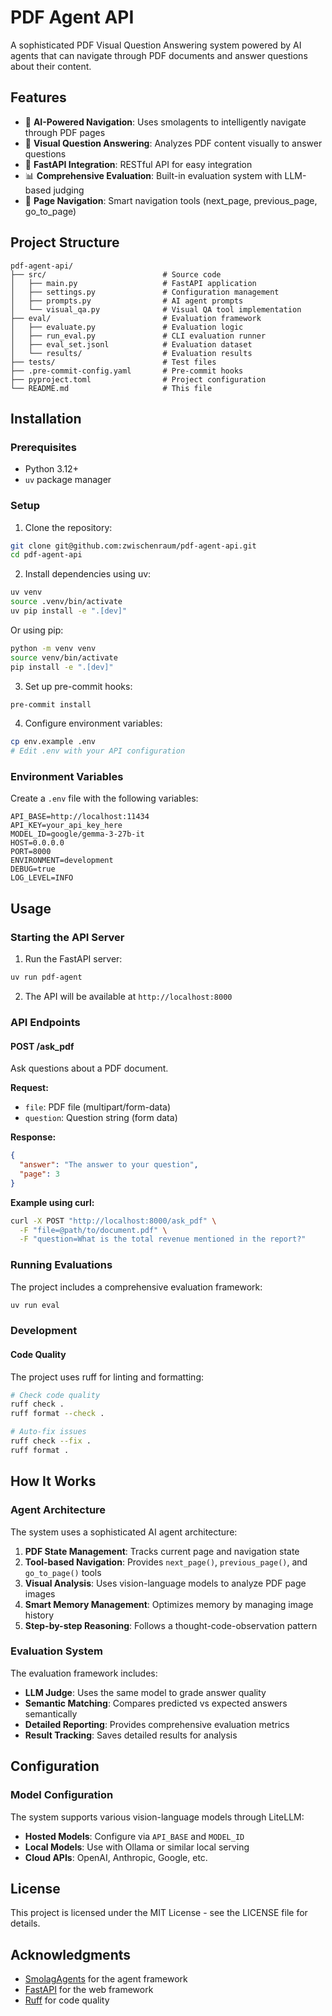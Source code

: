 # PDF Agent API

A sophisticated PDF Visual Question Answering system powered by AI agents that can navigate through PDF documents and answer questions about their content.

## Features

- 🤖 **AI-Powered Navigation**: Uses smolagents to intelligently navigate through PDF pages
- 📄 **Visual Question Answering**: Analyzes PDF content visually to answer questions
- 🚀 **FastAPI Integration**: RESTful API for easy integration
- 📊 **Comprehensive Evaluation**: Built-in evaluation system with LLM-based judging
- 🎯 **Page Navigation**: Smart navigation tools (next_page, previous_page, go_to_page)

## Project Structure

```
pdf-agent-api/
├── src/                          # Source code
│   ├── main.py                   # FastAPI application
│   ├── settings.py               # Configuration management
│   ├── prompts.py                # AI agent prompts
│   └── visual_qa.py              # Visual QA tool implementation
├── eval/                         # Evaluation framework
│   ├── evaluate.py               # Evaluation logic
│   ├── run_eval.py               # CLI evaluation runner
│   ├── eval_set.jsonl            # Evaluation dataset
│   └── results/                  # Evaluation results
├── tests/                        # Test files
├── .pre-commit-config.yaml       # Pre-commit hooks
├── pyproject.toml                # Project configuration
└── README.md                     # This file
```

## Installation

### Prerequisites

- Python 3.12+
- `uv` package manager

### Setup

1. Clone the repository:
```bash
git clone git@github.com:zwischenraum/pdf-agent-api.git
cd pdf-agent-api
```

2. Install dependencies using uv:
```bash
uv venv
source .venv/bin/activate
uv pip install -e ".[dev]"
```

Or using pip:
```bash
python -m venv venv
source venv/bin/activate
pip install -e ".[dev]"
```

3. Set up pre-commit hooks:
```bash
pre-commit install
```

4. Configure environment variables:
```bash
cp env.example .env
# Edit .env with your API configuration
```

### Environment Variables

Create a `.env` file with the following variables:

```env
API_BASE=http://localhost:11434
API_KEY=your_api_key_here
MODEL_ID=google/gemma-3-27b-it
HOST=0.0.0.0
PORT=8000
ENVIRONMENT=development
DEBUG=true
LOG_LEVEL=INFO
```

## Usage

### Starting the API Server

1. Run the FastAPI server:
```bash
uv run pdf-agent
```

2. The API will be available at `http://localhost:8000`

### API Endpoints

#### POST /ask_pdf

Ask questions about a PDF document.

**Request:**
- `file`: PDF file (multipart/form-data)
- `question`: Question string (form data)

**Response:**
```json
{
  "answer": "The answer to your question",
  "page": 3
}
```

**Example using curl:**
```bash
curl -X POST "http://localhost:8000/ask_pdf" \
  -F "file=@path/to/document.pdf" \
  -F "question=What is the total revenue mentioned in the report?"
```

### Running Evaluations

The project includes a comprehensive evaluation framework:

```bash
uv run eval
```

### Development

#### Code Quality

The project uses ruff for linting and formatting:

```bash
# Check code quality
ruff check .
ruff format --check .

# Auto-fix issues
ruff check --fix .
ruff format .
```

## How It Works

### Agent Architecture

The system uses a sophisticated AI agent architecture:

1. **PDF State Management**: Tracks current page and navigation state
2. **Tool-based Navigation**: Provides `next_page()`, `previous_page()`, and `go_to_page()` tools
3. **Visual Analysis**: Uses vision-language models to analyze PDF page images
4. **Smart Memory Management**: Optimizes memory by managing image history
5. **Step-by-step Reasoning**: Follows a thought-code-observation pattern

### Evaluation System

The evaluation framework includes:

- **LLM Judge**: Uses the same model to grade answer quality
- **Semantic Matching**: Compares predicted vs expected answers semantically
- **Detailed Reporting**: Provides comprehensive evaluation metrics
- **Result Tracking**: Saves detailed results for analysis

## Configuration

### Model Configuration

The system supports various vision-language models through LiteLLM:

- **Hosted Models**: Configure via `API_BASE` and `MODEL_ID`
- **Local Models**: Use with Ollama or similar local serving
- **Cloud APIs**: OpenAI, Anthropic, Google, etc.

## License

This project is licensed under the MIT License - see the LICENSE file for details.

## Acknowledgments

- [SmolagAgents](https://github.com/huggingface/smolagents) for the agent framework
- [FastAPI](https://fastapi.tiangolo.com/) for the web framework
- [Ruff](https://github.com/astral-sh/ruff) for code quality
